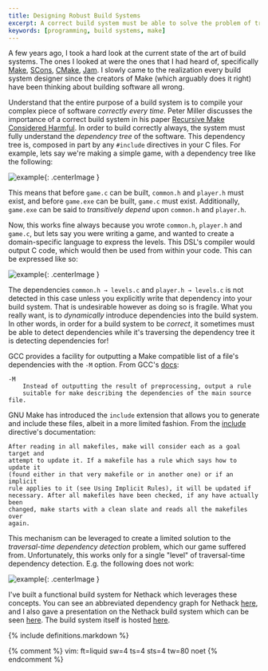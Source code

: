 ```yaml
---
title: Designing Robust Build Systems
excerpt: A correct build system must be able to solve the problem of traversal-time dependency detection.
keywords: [programming, build systems, make]
---
```


A few years ago, I took a hard look at the current state of the art of build
systems. The ones I looked at were the ones that I had heard of, specifically
[Make][make], [SCons][scons], [CMake][cmake], [Jam][jam]. I slowly came to
the realization every build system designer since the creators of Make (which
arguably does it right) have been thinking about building software all wrong.

Understand that the entire purpose of a build system is to compile your complex
piece of software _correctly every time_. Peter Miller discusses the importance
of a correct build system in his paper [Recursive Make Considered
Harmful][recursive-make]. In order to build correctly always, the system must
fully understand the _dependency tree_ of the software.  This dependency tree
is, composed in part by any `#include` directives in your C files. For example,
lets say we're making a simple game, with a dependency tree like the following:

![example](/images/2012-5-18-designing-robust-build-systems-example1.svg){: .centerImage }

This means that before `game.c` can be built, `common.h` and `player.h` must
exist, and before `game.exe` can be built, `game.c` must exist. Additionally,
`game.exe` can be said to _transitively depend_ upon `common.h` and `player.h`.

Now, this works fine always because you wrote `common.h`, `player.h` and
`game.c`, but lets say you were writing a game, and wanted to create a
domain-specific language to express the levels. This DSL's compiler would output
C code, which would then be used from within your code. This can be expressed
like so:

![example](/images/2012-5-18-designing-robust-build-systems-example2.svg){: .centerImage }

The dependencies `common.h → levels.c` and `player.h → levels.c` is not
detected in this case unless you explicitly write that dependency into your
build system. That is undesirable however as doing so is fragile. What you
really want, is to  _dynamically_ introduce dependencies into the build system.
In other words, in order for a build system to be _correct_, it sometimes must
be able to detect dependencies while it's traversing the dependency tree it is
detecting dependencies for!

GCC provides a facility for outputting a Make compatible list of a file's dependencies with the `-M` option. From GCC's [docs][gcc-M]:

	-M
		Instead of outputting the result of preprocessing, output a rule
		suitable for make describing the dependencies of the main source file.

GNU Make has introduced the `include` extension that allows you to generate and
include these files, albeit in a more limited fashion. From the
[include][gnumake-include] directive's documentation:

	After reading in all makefiles, make will consider each as a goal target and
	attempt to update it. If a makefile has a rule which says how to update it
	(found either in that very makefile or in another one) or if an implicit
	rule applies to it (see Using Implicit Rules), it will be updated if
	necessary. After all makefiles have been checked, if any have actually been
	changed, make starts with a clean slate and reads all the makefiles over
	again.

This mechanism can be leveraged to create a limited solution to the
_traversal-time dependency detection_ problem, which our game suffered from.
Unfortunately, this works only for a single "level" of traversal-time dependency
detection. E.g. the following does not work:

![example](/images/2012-5-18-designing-robust-build-systems-example3.svg){: .centerImage }

I've built a functional build system for Nethack which leverages these concepts.
You can see an abbreviated dependency graph for Nethack [here][nh-deps], and I
also gave a presentation on the Nethack build system which can be seen
[here][nh-prezi]. The build system itself is hosted [here][bingehack].

[make]: http://dev/null
[scons]: http://dev/null
[cmake]: http://dev/null
[jam]: http://dev/null

[clockfort]: https://clockfort.com/
[nethack]: http://www.nethack.org/
[recursive-make]: http://aegis.sourceforge.net/auug97.pdf
[gcc-M]: http://gcc.gnu.org/onlinedocs/cpp/Invocation.html#index-M-141
[gnumake-include]: http://www.gnu.org/software/make/manual/html_node/Remaking-Makefiles.html#Remaking-Makefiles
[nh-deps]: /files/nethack-dependencies.pdf
[nh-prezi]: http://prezi.com/vzxavg014qlf/nethack-compilation/
[bingehack]: https://github.com/ComputerScienceHouse/bingehack

{% include definitions.markdown %}

{% comment %}
vim: ft=liquid sw=4 ts=4 sts=4 tw=80 noet
{% endcomment %}
